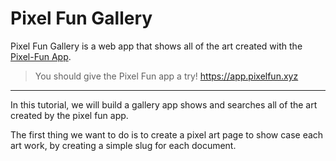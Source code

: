# Pixel Fun Gallery

Pixel Fun Gallery is a web app that shows all of the art created with the 
[Pixel-Fun App](https://app.pixelfun.xyz).

> You should give the Pixel Fun app a try! https://app.pixelfun.xyz

---

In this tutorial, we will build a gallery app shows and searches all of the art created by the 
pixel fun app.


The first thing we want to do is to create a pixel art page to show case each art work, by creating a 
simple slug for each document.

